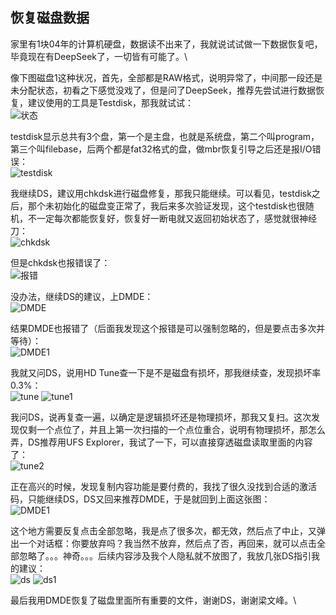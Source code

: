 ## 恢复磁盘数据
家里有1块04年的计算机硬盘，数据读不出来了，我就说试试做一下数据恢复吧，毕竟现在有DeepSeek了，一切皆有可能了。\

像下图磁盘1这种状况，首先，全部都是RAW格式，说明异常了，中间那一段还是未分配状态，初看之下感觉没戏了，但是问了DeepSeek，推荐先尝试进行数据恢复，建议使用的工具是Testdisk，那我就试试：\
![状态](../images/2-维修电子设备/07-恢复磁盘数据/状态.webp)

testdisk显示总共有3个盘，第一个是主盘，也就是系统盘，第二个叫program，第三个叫filebase，后两个都是fat32格式的盘，做mbr恢复引导之后还是报I/O错误：\
![testdisk](../images/2-维修电子设备/07-恢复磁盘数据/testdisk.webp)

我继续DS，建议用chkdsk进行磁盘修复，那我只能继续。可以看见，testdisk之后，那个未初始化的磁盘变正常了，我后来多次验证发现，这个testdisk也很随机，不一定每次都能恢复好，恢复好一断电就又返回初始状态了，感觉就很神经刀：\
![chkdsk](../images/2-维修电子设备/07-恢复磁盘数据/chkdsk.webp)

但是chkdsk也报错误了：\
![报错](../images/2-维修电子设备/07-恢复磁盘数据/报错.webp)

没办法，继续DS的建议，上DMDE：\
![DMDE](../images/2-维修电子设备/07-恢复磁盘数据/DMDE.webp)

结果DMDE也报错了（后面我发现这个报错是可以强制忽略的，但是要点击多次并等待）：\
![DMDE1](../images/2-维修电子设备/07-恢复磁盘数据/DMDE1.webp)

我就又问DS，说用HD Tune查一下是不是磁盘有损坏，那我继续查，发现损坏率0.3%：\
![tune](../images/2-维修电子设备/07-恢复磁盘数据/tune.webp)
![tune1](../images/2-维修电子设备/07-恢复磁盘数据/tune1.webp)

我问DS，说再复查一遍，以确定是逻辑损坏还是物理损坏，那我又复扫。这次发现仅剩一个点位了，并且上第一次扫描的一个点位重合，说明有物理损坏，那怎么弄，DS推荐用UFS Explorer，我试了一下，可以直接穿透磁盘读取里面的内容了：\
![tune2](../images/2-维修电子设备/07-恢复磁盘数据/tune2.webp)

正在高兴的时候，发现复制内容功能是要付费的，我找了很久没找到合适的激活码，只能继续DS，DS又回来推荐DMDE，于是就回到上面这张图：\
![DMDE1](../images/2-维修电子设备/07-恢复磁盘数据/DMDE1.webp)

这个地方需要反复点击全部忽略，我是点了很多次，都无效，然后点了中止，又弹出一个对话框：你要放弃吗？我当然不放弃，然后点了否，再回来，就可以点击全部忽略了。。。神奇。。。后续内容涉及我个人隐私就不放图了，我放几张DS指引我的建议：\
![ds](../images/2-维修电子设备/07-恢复磁盘数据/ds.webp)
![ds1](../images/2-维修电子设备/07-恢复磁盘数据/ds1.webp)

最后我用DMDE恢复了磁盘里面所有重要的文件，谢谢DS，谢谢梁文峰。\